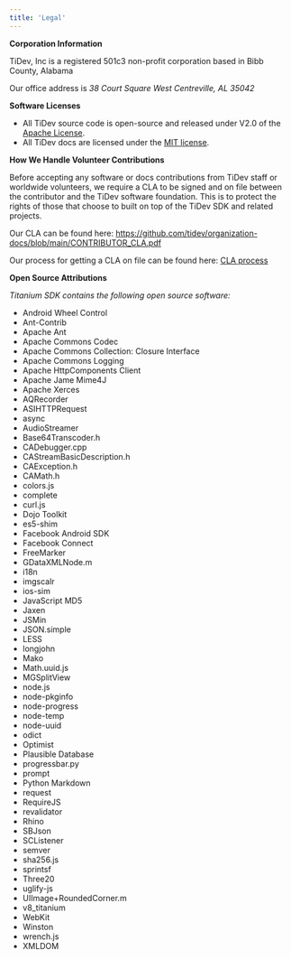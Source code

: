 ```yaml
---
title: 'Legal'
---
```


**Corporation Information**

TiDev, Inc is a registered 501c3 non-profit corporation based in Bibb County, Alabama

Our office address is
_38 Court Square West
Centreville, AL 35042_

**Software Licenses**

-   All TiDev source code is open-source and released under V2.0 of the [Apache License](https://www.apache.org/licenses/LICENSE-2.0).
-   All TiDev docs are licensed under the [MIT license](https://en.wikipedia.org/wiki/MIT_License).

**How We Handle Volunteer Contributions**

Before accepting any software or docs contributions from TiDev staff or worldwide volunteers, we require a CLA to be signed and on file between the contributor and the TiDev software foundation. This is to protect the rights of those that choose to built on top of the TiDev SDK and related projects.

Our CLA can be found here:
https://github.com/tidev/organization-docs/blob/main/CONTRIBUTOR_CLA.pdf

Our process for getting a CLA on file can be found here: [CLA process](https://github.com/tidev/organization-docs/blob/main/AUTHORIZED_CONTRIBUTORS.md)

**Open Source Attributions**

_Titanium SDK contains the following open source software:_

-   Android Wheel Control
-   Ant-Contrib
-   Apache Ant
-   Apache Commons Codec
-   Apache Commons Collection: Closure Interface
-   Apache Commons Logging
-   Apache HttpComponents Client
-   Apache Jame Mime4J
-   Apache Xerces
-   AQRecorder
-   ASIHTTPRequest
-   async
-   AudioStreamer
-   Base64Transcoder.h
-   CADebugger.cpp
-   CAStreamBasicDescription.h
-   CAException.h
-   CAMath.h
-   colors.js
-   complete
-   curl.js
-   Dojo Toolkit
-   es5-shim
-   Facebook Android SDK
-   Facebook Connect
-   FreeMarker
-   GDataXMLNode.m
-   i18n
-   imgscalr
-   ios-sim
-   JavaScript MD5
-   Jaxen
-   JSMin
-   JSON.simple
-   LESS
-   longjohn
-   Mako
-   Math.uuid.js
-   MGSplitView
-   node.js
-   node-pkginfo
-   node-progress
-   node-temp
-   node-uuid
-   odict
-   Optimist
-   Plausible Database
-   progressbar.py
-   prompt
-   Python Markdown
-   request
-   RequireJS
-   revalidator
-   Rhino
-   SBJson
-   SCListener
-   semver
-   sha256.js
-   sprintsf
-   Three20
-   uglify-js
-   UIImage+RoundedCorner.m
-   v8_titanium
-   WebKit
-   Winston
-   wrench.js
-   XMLDOM
